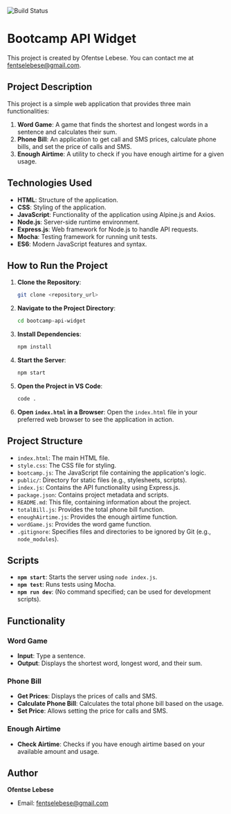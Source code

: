 ![Build Status](https://img.shields.io/badge/build-passing-brightgreen)



# Bootcamp API Widget

This project is created by Ofentse Lebese. You can contact me at fentselebese@gmail.com.

## Project Description

This project is a simple web application that provides three main functionalities:
1. **Word Game**: A game that finds the shortest and longest words in a sentence and calculates their sum.
2. **Phone Bill**: An application to get call and SMS prices, calculate phone bills, and set the price of calls and SMS.
3. **Enough Airtime**: A utility to check if you have enough airtime for a given usage.

## Technologies Used

- **HTML**: Structure of the application.
- **CSS**: Styling of the application.
- **JavaScript**: Functionality of the application using Alpine.js and Axios.
- **Node.js**: Server-side runtime environment.
- **Express.js**: Web framework for Node.js to handle API requests.
- **Mocha**: Testing framework for running unit tests.
- **ES6**: Modern JavaScript features and syntax.

## How to Run the Project

1. **Clone the Repository**: 
    ```sh
    git clone <repository_url>
    ```
2. **Navigate to the Project Directory**:
    ```sh
    cd bootcamp-api-widget
    ```
3. **Install Dependencies**:
    ```sh
    npm install
    ```
4. **Start the Server**:
    ```sh
    npm start
    ```
5. **Open the Project in VS Code**:
    ```sh
    code .
    ```
6. **Open `index.html` in a Browser**:
    Open the `index.html` file in your preferred web browser to see the application in action.

## Project Structure

- `index.html`: The main HTML file.
- `style.css`: The CSS file for styling.
- `bootcamp.js`: The JavaScript file containing the application's logic.
- `public/`: Directory for static files (e.g., stylesheets, scripts).
- `index.js`: Contains the API functionality using Express.js.
- `package.json`: Contains project metadata and scripts.
- `README.md`: This file, containing information about the project.
- `totalBill.js`: Provides the total phone bill function.
- `enoughAirtime.js`: Provides the enough airtime function.
- `wordGame.js`: Provides the word game function.
- `.gitignore`: Specifies files and directories to be ignored by Git (e.g., `node_modules`).

## Scripts

- **`npm start`**: Starts the server using `node index.js`.
- **`npm test`**: Runs tests using Mocha.
- **`npm run dev`**: (No command specified; can be used for development scripts).

## Functionality

### Word Game
- **Input**: Type a sentence.
- **Output**: Displays the shortest word, longest word, and their sum.

### Phone Bill
- **Get Prices**: Displays the prices of calls and SMS.
- **Calculate Phone Bill**: Calculates the total phone bill based on the usage.
- **Set Price**: Allows setting the price for calls and SMS.

### Enough Airtime
- **Check Airtime**: Checks if you have enough airtime based on your available amount and usage.

## Author

**Ofentse Lebese**
- Email: fentselebese@gmail.com
